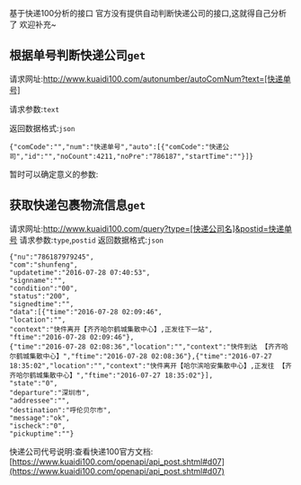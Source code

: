 
基于快递100分析的接口
官方没有提供自动判断快递公司的接口,这就得自己分析了
欢迎补充~
## 根据单号判断快递公司`get`

请求网址:http://www.kuaidi100.com/autonumber/autoComNum?text=[快递单号]

请求参数:`text`

返回数据格式:`json`

    {"comCode":"","num":"快递单号","auto":[{"comCode":"快递公司","id":"","noCount":4211,"noPre":"786187","startTime":""}]}
    
暂时可以确定意义的参数:




## 获取快递包裹物流信息`get`
请求网址:http://www.kuaidi100.com/query?type=[快递公司名]&postid=快递单号
请求参数:`type`,`postid`
返回数据格式:`json`

    {"nu":"786187979245",
    "com":"shunfeng",
    "updatetime":"2016-07-28 07:40:53",
    "signname":"",
    "condition":"00",
    "status":"200",
    "signedtime":"",
    "data":[{"time":"2016-07-28 02:09:46",
    "location":"",
    "context":"快件离开【齐齐哈尔鹤城集散中心】,正发往下一站",
    "ftime":"2016-07-28 02:09:46"},
    {"time":"2016-07-28 02:08:36","location":"","context":"快件到达 【齐齐哈尔鹤城集散中心】","ftime":"2016-07-28 02:08:36"},{"time":"2016-07-27 18:35:02","location":"","context":"快件离开【哈尔滨哈安集散中心】,正发往 【齐齐哈尔鹤城集散中心】","ftime":"2016-07-27 18:35:02"}],
    "state":"0",
    "departure":"深圳市",
    "addressee":"",
    "destination":"呼伦贝尔市",
    "message":"ok",
    "ischeck":"0",
    "pickuptime":""}

快递公司代号说明:查看快递100官方文档:[https://www.kuaidi100.com/openapi/api_post.shtml#d07](https://www.kuaidi100.com/openapi/api_post.shtml#d07)






